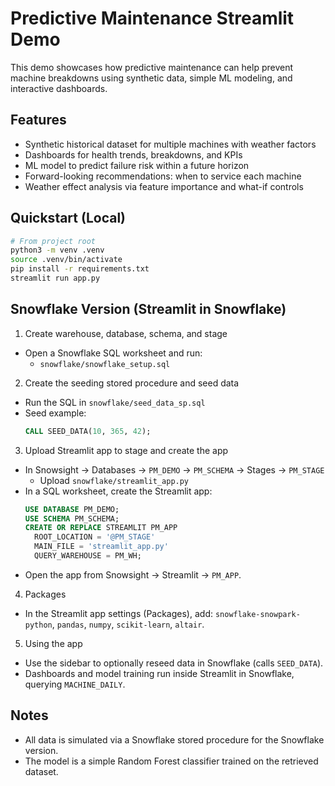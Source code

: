 # Predictive Maintenance Streamlit Demo

This demo showcases how predictive maintenance can help prevent machine breakdowns using synthetic data, simple ML modeling, and interactive dashboards.

## Features
- Synthetic historical dataset for multiple machines with weather factors
- Dashboards for health trends, breakdowns, and KPIs
- ML model to predict failure risk within a future horizon
- Forward-looking recommendations: when to service each machine
- Weather effect analysis via feature importance and what-if controls

## Quickstart (Local)

```bash
# From project root
python3 -m venv .venv
source .venv/bin/activate
pip install -r requirements.txt
streamlit run app.py
```

## Snowflake Version (Streamlit in Snowflake)

1) Create warehouse, database, schema, and stage
- Open a Snowflake SQL worksheet and run:
  - `snowflake/snowflake_setup.sql`

2) Create the seeding stored procedure and seed data
- Run the SQL in `snowflake/seed_data_sp.sql`
- Seed example:
  ```sql
  CALL SEED_DATA(10, 365, 42);
  ```

3) Upload Streamlit app to stage and create the app
- In Snowsight -> Databases -> `PM_DEMO` -> `PM_SCHEMA` -> Stages -> `PM_STAGE`
  - Upload `snowflake/streamlit_app.py`
- In a SQL worksheet, create the Streamlit app:
  ```sql
  USE DATABASE PM_DEMO;
  USE SCHEMA PM_SCHEMA;
  CREATE OR REPLACE STREAMLIT PM_APP
    ROOT_LOCATION = '@PM_STAGE'
    MAIN_FILE = 'streamlit_app.py'
    QUERY_WAREHOUSE = PM_WH;
  ```
- Open the app from Snowsight -> Streamlit -> `PM_APP`.

4) Packages
- In the Streamlit app settings (Packages), add: `snowflake-snowpark-python`, `pandas`, `numpy`, `scikit-learn`, `altair`.

5) Using the app
- Use the sidebar to optionally reseed data in Snowflake (calls `SEED_DATA`).
- Dashboards and model training run inside Streamlit in Snowflake, querying `MACHINE_DAILY`.

## Notes
- All data is simulated via a Snowflake stored procedure for the Snowflake version.
- The model is a simple Random Forest classifier trained on the retrieved dataset.
